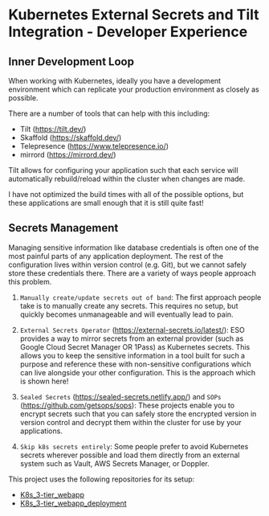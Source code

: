 # Kubernetes External Secrets and Tilt Integration - Developer Experience

## Inner Development Loop

When working with Kubernetes, ideally you have a development environment which can replicate your production environment as closely as possible.

There are a number of tools that can help with this including:

- Tilt (https://tilt.dev/)
- Skaffold (https://skaffold.dev/)
- Telepresence (https://www.telepresence.io/)
- mirrord (https://mirrord.dev/)

Tilt allows for configuring your application such that each service will automatically rebuild/reload within the cluster when changes are made.

I have not optimized the build times with all of the possible options, but these applications are small enough that it is still quite fast!

## Secrets Management

Managing sensitive information like database credentials is often one of the most painful parts of any application deployment. The rest of the configuration lives within version control (e.g. Git), but we cannot safely store these credentials there. There are a variety of ways people approach this problem.

1. `Manually create/update secrets out of band`: The first approach people take is to manually create any secrets. This requires no setup, but quickly becomes unmanageable and will eventually lead to pain.

2. `External Secrets Operator` (https://external-secrets.io/latest/): ESO provides a way to mirror secrets from an external provider (such as Google Cloud Secret Manager OR 1Pass) as Kubernetes secrets. This allows you to keep the sensitive information in a tool built for such a purpose and reference these with non-sensitive configurations which can live alongside your other configuration. This is the approach which is shown here!

3. `Sealed Secrets` (https://sealed-secrets.netlify.app/) and `SOPs` (https://github.com/getsops/sops): These projects enable you to encrypt secrets such that you can safely store the encrypted version in version control and decrypt them within the cluster for use by your applications.

4. `Skip k8s secrets entirely`: Some people prefer to avoid Kubernetes secrets wherever possible and load them directly from an external system such as Vault, AWS Secrets Manager, or Doppler.

This project uses the following repositories for its setup:

- [K8s_3-tier_webapp](https://github.com/Frnn4268/K8s_3-tier_webapp)
- [K8s_3-tier_webapp_deployment](https://github.com/Frnn4268/K8s_3-tier_webapp_deployment)
